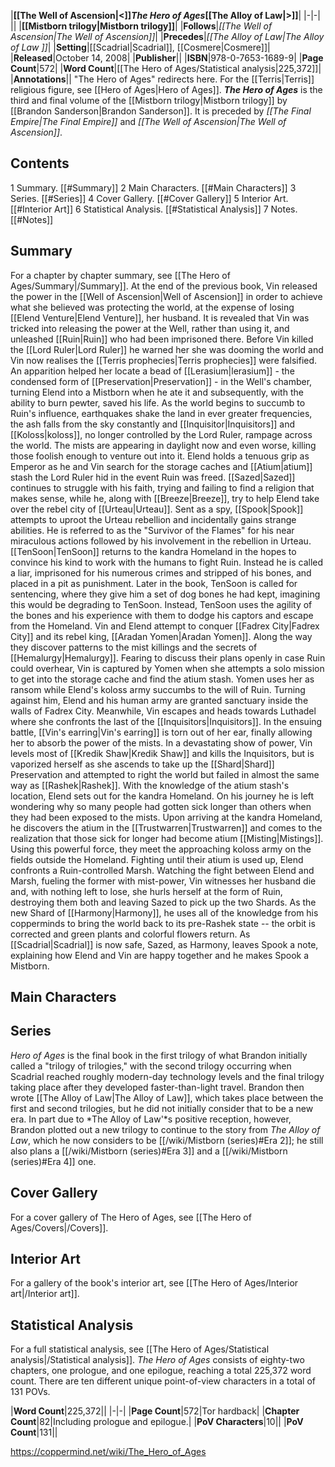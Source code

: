 |**[[The Well of Ascension\|<]]*The Hero of Ages*[[The Alloy of Law\|>]]**|
|-|-|
||
|**[[Mistborn trilogy\|Mistborn trilogy]]**|
|**Follows**|*[[The Well of Ascension\|The Well of Ascension]]*|
|**Precedes**|*[[The Alloy of Law\|The Alloy of Law ]]*|
|**Setting**|[[Scadrial\|Scadrial]], [[Cosmere\|Cosmere]]|
|**Released**|October 14, 2008|
|**Publisher**||
|**ISBN**|978-0-7653-1689-9|
|**Page Count**|572|
|**Word Count**|[[The Hero of Ages/Statistical analysis\|225,372]]|
|**Annotations**||
"The Hero of Ages" redirects here. For the [[Terris\|Terris]] religious figure, see [[Hero of Ages\|Hero of Ages]].
***The Hero of Ages*** is the third and final volume of the [[Mistborn trilogy\|Mistborn trilogy]] by [[Brandon Sanderson\|Brandon Sanderson]]. It is preceded by *[[The Final Empire\|The Final Empire]]* and *[[The Well of Ascension\|The Well of Ascension]]*.

## Contents

1 Summary. [[#Summary]] 
2 Main Characters. [[#Main Characters]] 
3 Series. [[#Series]] 
4 Cover Gallery. [[#Cover Gallery]] 
5 Interior Art. [[#Interior Art]] 
6 Statistical Analysis. [[#Statistical Analysis]] 
7 Notes. [[#Notes]] 


## Summary
For a chapter by chapter summary, see [[The Hero of Ages/Summary\|/Summary]].
At the end of the previous book, Vin released the power in the [[Well of Ascension\|Well of Ascension]] in order to achieve what she believed was protecting the world, at the expense of losing [[Elend Venture\|Elend Venture]], her husband. It is revealed that Vin was tricked into releasing the power at the Well, rather than using it, and unleashed [[Ruin\|Ruin]] who had been imprisoned there. Before Vin killed the [[Lord Ruler\|Lord Ruler]] he warned her she was dooming the world and Vin now realises the [[Terris prophecies\|Terris prophecies]] were falsified. An apparition helped her locate a bead of [[Lerasium\|lerasium]] - the condensed form of [[Preservation\|Preservation]] - in the Well's chamber, turning Elend into a Mistborn when he ate it and subsequently, with the ability to burn pewter, saved his life.
As the world begins to succumb to Ruin's influence, earthquakes shake the land in ever greater frequencies, the ash falls from the sky constantly and [[Inquisitor\|Inquisitors]] and [[Koloss\|koloss]], no longer controlled by the Lord Ruler, rampage across the world. The mists are appearing in daylight now and even worse, killing those foolish enough to venture out into it. Elend holds a tenuous grip as Emperor as he and Vin search for the storage caches and [[Atium\|atium]] stash the Lord Ruler hid in the event Ruin was freed.
[[Sazed\|Sazed]] continues to struggle with his faith, trying and failing to find a religion that makes sense, while he, along with [[Breeze\|Breeze]], try to help Elend take over the rebel city of [[Urteau\|Urteau]]. Sent as a spy, [[Spook\|Spook]] attempts to uproot the Urteau rebellion and incidentally gains strange abilities. He is referred to as the "Survivor of the Flames" for his near miraculous actions followed by his involvement in the rebellion in Urteau.
[[TenSoon\|TenSoon]] returns to the kandra Homeland in the hopes to convince his kind to work with the humans to fight Ruin. Instead he is called a liar, imprisoned for his numerous crimes and stripped of his bones, and placed in a pit as punishment. Later in the book, TenSoon is called for sentencing, where they give him a set of dog bones he had kept, imagining this would be degrading to TenSoon. Instead, TenSoon uses the agility of the bones and his experience with them to dodge his captors and escape from the Homeland.
Vin and Elend attempt to conquer [[Fadrex City\|Fadrex City]] and its rebel king, [[Aradan Yomen\|Aradan Yomen]]. Along the way they discover patterns to the mist killings and the secrets of [[Hemalurgy\|Hemalurgy]]. Fearing to discuss their plans openly in case Ruin could overhear, Vin is captured by Yomen when she attempts a solo mission to get into the storage cache and find the atium stash. Yomen uses her as ransom while Elend's koloss army succumbs to the will of Ruin. Turning against him, Elend and his human army are granted sanctuary inside the walls of Fadrex City. Meanwhile, Vin escapes and heads towards Luthadel where she confronts the last of the [[Inquisitors\|Inquisitors]].
In the ensuing battle, [[Vin's earring\|Vin's earring]] is torn out of her ear, finally allowing her to absorb the power of the mists. In a devastating show of power, Vin levels most of [[Kredik Shaw\|Kredik Shaw]] and kills the Inquisitors, but is vaporized herself as she ascends to take up the [[Shard\|Shard]] Preservation and attempted to right the world but failed in almost the same way as [[Rashek\|Rashek]].
With the knowledge of the atium stash's location, Elend sets out for the kandra Homeland. On his journey he is left wondering why so many people had gotten sick longer than others when they had been exposed to the mists. Upon arriving at the kandra Homeland, he discovers the atium in the [[Trustwarren\|Trustwarren]] and comes to the realization that those sick for longer had become atium [[Misting\|Mistings]]. Using this powerful force, they meet the approaching koloss army on the fields outside the Homeland. Fighting until their atium is used up, Elend confronts a Ruin-controlled Marsh.
Watching the fight between Elend and Marsh, fueling the former with mist-power, Vin witnesses her husband die and, with nothing left to lose, she hurls herself at the form of Ruin, destroying them both and leaving Sazed to pick up the two Shards. As the new Shard of [[Harmony\|Harmony]], he uses all of the knowledge from his copperminds to bring the world back to its pre-Rashek state -- the orbit is corrected and green plants and colorful flowers return. As [[Scadrial\|Scadrial]] is now safe, Sazed, as Harmony, leaves Spook a note, explaining how Elend and Vin are happy together and he makes Spook a Mistborn.

## Main Characters


## Series
*Hero of Ages* is the final book in the first trilogy of what Brandon initially called a "trilogy of trilogies," with the second trilogy occurring when Scadrial reached roughly modern-day technology levels and the final trilogy taking place after they developed faster-than-light travel. Brandon then wrote [[The Alloy of Law\|The Alloy of Law]], which takes place between the first and second trilogies, but he did not initially consider that to be a new era. In part due to *The Alloy of Law'*s positive reception, however, Brandon plotted out a new trilogy to continue to the story from *The Alloy of Law*, which he now considers to be [[/wiki/Mistborn (series)#Era 2]]; he still also plans a [[/wiki/Mistborn (series)#Era 3]] and a [[/wiki/Mistborn (series)#Era 4]] one.

## Cover Gallery
For a cover gallery of The Hero of Ages, see [[The Hero of Ages/Covers\|/Covers]].
## Interior Art
For a gallery of the book's interior art, see [[The Hero of Ages/Interior art\|/Interior art]].
## Statistical Analysis
For a full statistical analysis, see [[The Hero of Ages/Statistical analysis\|/Statistical analysis]].
*The Hero of Ages* consists of eighty-two chapters, one prologue, and one epilogue, reaching a total 225,372 word count. There are ten different unique point-of-view characters in a total of 131 POVs.

|**Word Count**|225,372||
|-|-|
|**Page Count**|572|Tor hardback|
|**Chapter Count**|82|Including prologue and epilogue.|
|**PoV Characters**|10||
|**PoV Count**|131||



https://coppermind.net/wiki/The_Hero_of_Ages